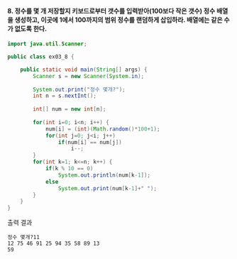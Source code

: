 #### 8. 정수를 몇 개 저장할지 키보드로부터 갯수를 입력받아(100보다 작은 갯수) 정수 배열을 생성하고, 이곳에 1에서 100까지의 범위 정수를 랜덤하게 삽입하라. 배열에는 같은 수가 없도록 한다.
```java
import java.util.Scanner;

public class ex03_8 {

	public static void main(String[] args) {
		Scanner s = new Scanner(System.in);
		
		System.out.print("정수 몇개?");
		int n = s.nextInt();
		
		int[] num = new int[n];
		
		for(int i=0; i<n; i++) {
			num[i] = (int)(Math.random()*100+1);
			for(int j=0; j<i; j++)
				if(num[i] == num[j])
					i--;
		}
		for(int k=1; k<=n; k++) {
			if(k % 10 == 0)
				System.out.println(num[k-1]);
			else
				System.out.print(num[k-1]+" ");
		}
	}
}
```
출력 결과
```
정수 몇개?11
12 75 46 91 25 94 35 58 89 13
59 
```

